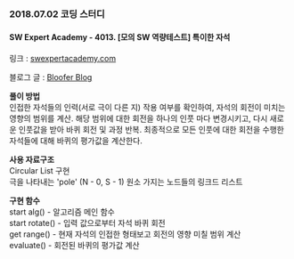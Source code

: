 ### 2018.07.02 코딩 스터디  
  
#### SW Expert Academy - 4013. [모의 SW 역량테스트] 특이한 자석  
  
링크 : [swexpertacademy.com](https://swexpertacademy.com/main/code/problem/problemDetail.do?contestProbId=AWIeV9sKkcoDFAVH&)  
  
블로그 글 : [Bloofer Blog](https://jmyang.kr/2018/07/03/magnet/)  
  
**풀이 방법**  
인접한 자석들의 인력(서로 극이 다른 지) 작용 여부를 확인하여, 자석의 회전이 미치는 영향의 범위를 계산. 해당 범위에 대한 회전을 하나의 인풋 마다 변경시키고, 다시 새로운 인풋값을 받아 바퀴 회전 및 과정 반복. 최종적으로 모든 인풋에 대한 회전을 수행한 자석들에 대해 바퀴의 평가값을 계산한다.  

**사용 자료구조**  
Circular List 구현  
극을 나타내는 'pole' (N - 0, S - 1) 원소 가지는 노드들의 링크드 리스트  
  
**구현 함수**  
start alg() - 알고리즘 메인 함수  
start rotate() - 입력 값으로부터 자석 바퀴 회전  
get range() - 현재 자석의 인접한 형태보고 회전의 영향 미칠 범위 계산  
evaluate() - 회전된 바퀴의 평가값 계산  
